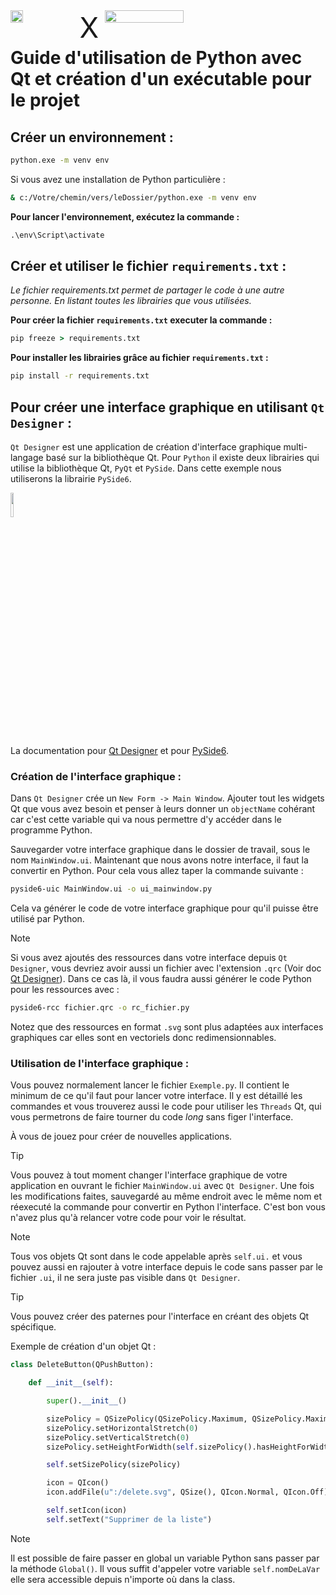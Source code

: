

<div style="display: flex;">
    <img src="https://upload.wikimedia.org/wikipedia/commons/thumb/8/81/Qt_logo_neon_2022.svg/langfr-180px-Qt_logo_neon_2022.svg.png" style="width: 20%;">
    <div style="width: 50px; height: 1px; font-size: 45px; text-align: center;">X</div>
    <img src="https://www.python.org/static/img/python-logo@2x.png" style="width: 50%;">
</div>

# Guide d'utilisation de Python avec Qt et création d'un exécutable pour le projet

## Créer un environnement :

```cmd
python.exe -m venv env
```

Si vous avez une installation de Python particulière :

```cmd
& c:/Votre/chemin/vers/leDossier/python.exe -m venv env
```

**Pour lancer l'environnement, exécutez la commande :**

```cmd
.\env\Script\activate
```

## Créer et utiliser le fichier `requirements.txt` :

_Le fichier requirements.txt permet de partager le code à une autre personne. En listant toutes les librairies que vous utilisées._

**Pour créer la fichier `requirements.txt` executer la commande :**

```cmd
pip freeze > requirements.txt
```

**Pour installer les librairies grâce au fichier `requirements.txt` :**

```cmd
pip install -r requirements.txt
```

## Pour créer une interface graphique en utilisant `Qt Designer` :

`Qt Designer` est une application de création d'interface graphique multi-langage
basé sur la bibliothèque Qt. Pour `Python` il existe deux librairies qui utilise 
la bibliothèque Qt, `PyQt` et `PySide`. Dans cette exemple nous utiliserons la
librairie `PySide6`.

<img src="https://qt-wiki-uploads.s3.amazonaws.com/images/e/ed/Qtforpython2023.png" style="width: 10%;">

La documentation pour 
[Qt Designer](https://doc.qt.io/qt-6/qtdesigner-manual.html) 
et pour [PySide6](https://doc.qt.io/qtforpython-6/index.html).

### Création de l'interface graphique :

Dans `Qt Designer` crée un `New Form -> Main Window`. Ajouter tout les widgets 
Qt que vous avez besoin et penser à leurs donner un `objectName` cohérant car
c'est cette variable qui va nous permettre d'y accéder dans le programme Python.

Sauvegarder votre interface graphique dans le dossier de travail, sous le nom 
`MainWindow.ui`. Maintenant que nous avons notre interface, il faut la convertir
en Python. Pour cela vous allez taper la commande suivante :

```cmd
pyside6-uic MainWindow.ui -o ui_mainwindow.py
```

Cela va générer le code de votre interface graphique pour qu'il puisse être
utilisé par Python.

> [!NOTE]
> Si vous avez ajoutés des ressources dans votre interface depuis `Qt Designer`, 
> vous devriez avoir aussi un fichier avec l'extension `.qrc` (Voir doc 
> [Qt Designer](https://doc.qt.io/qt-6/qtdesigner-manual.html)). Dans ce cas là,
> il vous faudra aussi générer le code Python pour les ressources avec :
> ```cmd
> pyside6-rcc fichier.qrc -o rc_fichier.py
> ```
> Notez que des ressources en format `.svg` sont plus adaptées aux interfaces
> graphiques car elles sont en vectoriels donc redimensionnables.

### Utilisation de l'interface graphique :

Vous pouvez normalement lancer le fichier `Exemple.py`. Il contient le minimum 
de ce qu'il faut pour lancer votre interface. Il y est détaillé les commandes
et vous trouverez aussi le code pour utiliser les `Threads` Qt, qui vous 
permetrons de faire tourner du code _long_ sans figer l'interface.

À vous de jouez pour créer de nouvelles applications.

> [!TIP]
> Vous pouvez à tout moment changer l'interface graphique de votre application en
> ouvrant le fichier `MainWindow.ui` avec `Qt Designer`. Une fois les 
> modifications faites, sauvegardé au même endroit avec le même nom et réexecuté 
> la commande  pour convertir en Python l'interface. C'est bon vous n'avez plus 
> qu'à relancer votre code pour voir le résultat.

> [!NOTE]
> Tous vos objets Qt sont dans le code appelable après `self.ui.` et vous pouvez 
> aussi en rajouter à votre interface depuis le code sans passer par le fichier 
> `.ui`, il ne sera juste pas visible dans `Qt Designer`.

> [!TIP]
> Vous pouvez créer des paternes pour l'interface en créant des objets Qt 
> spécifique.
> 
> Exemple de création d'un objet Qt :
> ```python
> class DeleteButton(QPushButton):
> 
>     def __init__(self):
> 
>         super().__init__()
> 
>         sizePolicy = QSizePolicy(QSizePolicy.Maximum, QSizePolicy.Maximum)
>         sizePolicy.setHorizontalStretch(0)
>         sizePolicy.setVerticalStretch(0)
>         sizePolicy.setHeightForWidth(self.sizePolicy().hasHeightForWidth())
> 
>         self.setSizePolicy(sizePolicy)
> 
>         icon = QIcon()
>         icon.addFile(u":/delete.svg", QSize(), QIcon.Normal, QIcon.Off)
> 
>         self.setIcon(icon)
>         self.setText("Supprimer de la liste")
> ```

> [!NOTE]
> Il est possible de faire passer en global un variable Python sans passer par la
> méthode `Global()`. Il vous suffit d'appeler votre variable `self.nomDeLaVar` 
> elle sera accessible depuis n'importe où dans la class.